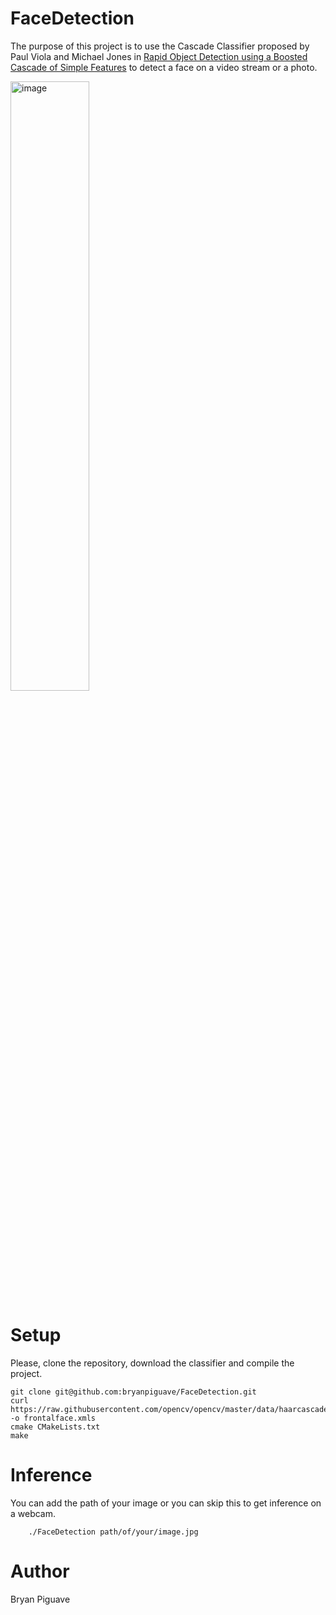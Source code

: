 # FaceDetection

The purpose of this project is
to use the Cascade Classifier proposed by Paul Viola and Michael Jones 
in [Rapid Object Detection using a Boosted Cascade of Simple
Features](https://www.cs.cmu.edu/~efros/courses/LBMV07/Papers/viola-cvpr-01.pdf)
to detect a face on a video stream or a photo.


<img src="https://i.imgur.com/iUQSLm2.png" alt="image" width="50%" margin-left="auto" margin-right="auto" display="block"/>

# Setup
Please, clone the repository, download the classifier and compile the project.

```
git clone git@github.com:bryanpiguave/FaceDetection.git
curl https://raw.githubusercontent.com/opencv/opencv/master/data/haarcascades/haarcascade_frontalface_default.xml -o frontalface.xmls
cmake CMakeLists.txt
make 
```


# Inference 
You can add the path of your image or you can skip this to get inference on a webcam.
```
    ./FaceDetection path/of/your/image.jpg
```

# Author 
Bryan Piguave